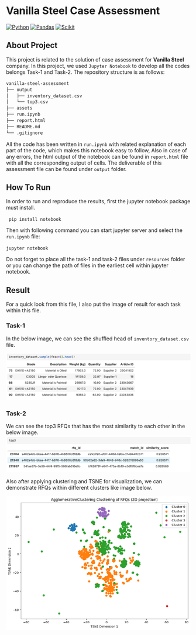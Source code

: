 # **Vanilla Steel Case Assessment**

[![Python](https://img.shields.io/badge/python-3.9.6-green)](https://www.python.org/downloads/release/python-396/)
[![Pandas](https://img.shields.io/badge/pandas-2.3.2-red)](https://pypi.org/project/pandas/2.3.2/)
[![Scikit](https://img.shields.io/badge/scikit_learn-1.6.1-blue)](https://pypi.org/project/scikit-learn/1.6.1/)

## About Project

This project is related to the solution of case assessment for <b>Vanilla Steel</b> company. 
In this project, we used `Jupyter Notebook` to develop all the codes belongs Task-1 and Task-2.
The repository structure is as follows:

```bash
vanilla-steel-assessment
├── output
│   ├── inventory_dataset.csv
│   └── top3.csv
├── assets
├── run.ipynb
├── report.html
├── README.md
└── .gitignore
```
All the code has been written in `run.ipynb` with related explanation of each part of the code, which makes this notebook easy to follow, 
Also in case of any errors, the html output of the notebook can be found in `report.html` file with all the corresponding output of cells.
The deliverable of this assessment file can be found under `output` folder. 

## How To Run

In order to run and reproduce the results, first the jupyter notebook package must install.

` pip install notebook`

Then with following command you can start jupyter server and select the `run.ipynb` file:

`jupyter notebook`

Do not forget to place all the task-1 and task-2 files under `resources` folder or you can change the path of files in the earliest cell within jupyter notebook.

## Result

For a quick look from this file, I also put the image of result for each task within this file.

### Task-1
In the below image, we can see the shuffled head of `inventory_dataset.csv` file.

<img src="assets/inventory.png">

### Task-2
We can see the top3 RFQs that has the most similarity to each other in the below image.
<img src="assets/top3.png">

Also after applying clustering and TSNE for visualization, we can demonstrate RFQs within different clusters like image below.

<img src="assets/clusters.png">


